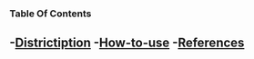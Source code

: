 ### Table Of Contents
-[Districtiption](#description)
-[How-to-use](#How-to-use)
-[References](#References)
-------
